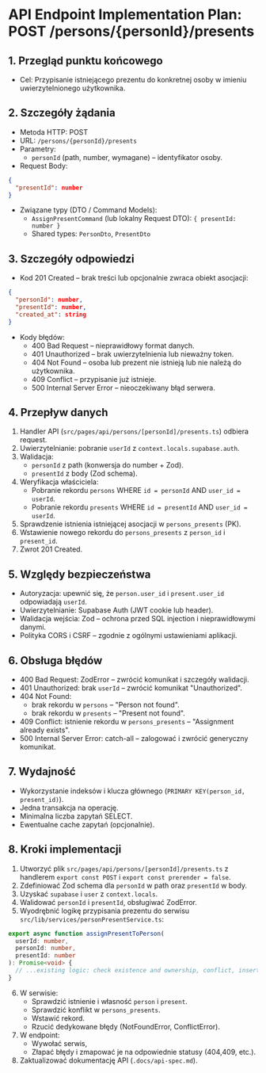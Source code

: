 # API Endpoint Implementation Plan: POST /persons/{personId}/presents

## 1. Przegląd punktu końcowego
- Cel: Przypisanie istniejącego prezentu do konkretnej osoby w imieniu uwierzytelnionego użytkownika.

## 2. Szczegóły żądania
- Metoda HTTP: POST
- URL: `/persons/{personId}/presents`
- Parametry:
  - `personId` (path, number, wymagane) – identyfikator osoby.
- Request Body:
```json
{
  "presentId": number
}
```
- Związane typy (DTO / Command Models):
  - `AssignPresentCommand` (lub lokalny Request DTO): `{ presentId: number }`
  - Shared types: `PersonDto`, `PresentDto`

## 3. Szczegóły odpowiedzi
- Kod 201 Created – brak treści lub opcjonalnie zwraca obiekt asocjacji:
```json
{
  "personId": number,
  "presentId": number,
  "created_at": string
}
```
- Kody błędów:
  - 400 Bad Request – nieprawidłowy format danych.
  - 401 Unauthorized – brak uwierzytelnienia lub nieważny token.
  - 404 Not Found – osoba lub prezent nie istnieją lub nie należą do użytkownika.
  - 409 Conflict – przypisanie już istnieje.
  - 500 Internal Server Error – nieoczekiwany błąd serwera.

## 4. Przepływ danych
1. Handler API (`src/pages/api/persons/[personId]/presents.ts`) odbiera request.
2. Uwierzytelnianie: pobranie `userId` z `context.locals.supabase.auth`.
3. Walidacja:
   - `personId` z path (konwersja do number + Zod).
   - `presentId` z body (Zod schema).
4. Weryfikacja właściciela:
   - Pobranie rekordu `persons` WHERE `id = personId` AND `user_id = userId`.
   - Pobranie rekordu `presents` WHERE `id = presentId` AND `user_id = userId`.
5. Sprawdzenie istnienia istniejącej asocjacji w `persons_presents` (PK).
6. Wstawienie nowego rekordu do `persons_presents` z `person_id` i `present_id`.
7. Zwrot 201 Created.

## 5. Względy bezpieczeństwa
- Autoryzacja: upewnić się, że `person.user_id` i `present.user_id` odpowiadają `userId`.
- Uwierzytelnianie: Supabase Auth (JWT cookie lub header).
- Walidacja wejścia: Zod – ochrona przed SQL injection i nieprawidłowymi danymi.
- Polityka CORS i CSRF – zgodnie z ogólnymi ustawieniami aplikacji.

## 6. Obsługa błędów
- 400 Bad Request: ZodError – zwrócić komunikat i szczegóły walidacji.
- 401 Unauthorized: brak `userId` – zwrócić komunikat "Unauthorized".
- 404 Not Found:
  - brak rekordu w `persons` – "Person not found".
  - brak rekordu w `presents` – "Present not found".
- 409 Conflict: istnienie rekordu w `persons_presents` – "Assignment already exists".
- 500 Internal Server Error: catch-all – zalogować i zwrócić generyczny komunikat.

## 7. Wydajność
- Wykorzystanie indeksów i klucza głównego (`PRIMARY KEY(person_id, present_id)`).
- Jedna transakcja na operację.
- Minimalna liczba zapytań SELECT.
- Ewentualne cache zapytań (opcjonalnie).

## 8. Kroki implementacji
1. Utworzyć plik `src/pages/api/persons/[personId]/presents.ts` z handlerem `export const POST` i `export const prerender = false`.
2. Zdefiniować Zod schema dla `personId` w path oraz `presentId` w body.
3. Uzyskać `supabase` i `user` z `context.locals`.
4. Walidować `personId` i `presentId`, obsługiwać ZodError.
5. Wyodrębnić logikę przypisania prezentu do serwisu `src/lib/services/personPresentService.ts`:
```ts
export async function assignPresentToPerson(
  userId: number,
  personId: number,
  presentId: number
): Promise<void> {
  // ...existing logic: check existence and ownership, conflict, insert...
}
```
6. W serwisie:
   - Sprawdzić istnienie i własność `person` i `present`.
   - Sprawdzić konflikt w `persons_presents`.
   - Wstawić rekord.
   - Rzucić dedykowane błędy (NotFoundError, ConflictError).
7. W endpoint:
   - Wywołać serwis,
   - Złapać błędy i zmapować je na odpowiednie statusy (404,409, etc.).
8. Zaktualizować dokumentację API (`.docs/api-spec.md`).
